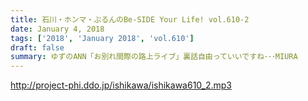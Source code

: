 ```yaml
---
title: 石川・ホンマ・ぶるんのBe-SIDE Your Life! vol.610-2
date: January 4, 2018
tags: ['2018', 'January 2018', 'vol.610']
draft: false
summary: ゆずのANN「お別れ間際の路上ライブ」裏話自由っていいですね･･･MIURA
---
```


http://project-phi.ddo.jp/ishikawa/ishikawa610_2.mp3